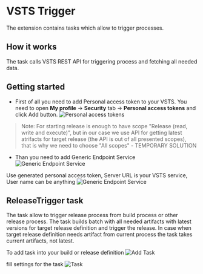 # VSTS Trigger

The extension contains tasks which allow to trigger processes.

## How it works
The task calls VSTS REST API for triggering process and fetching all needed data.

## Getting started
* First of all you need to add Personal access token to your VSTS. You need to open **My profile** -> **Security** tab -> **Personal access tokens** and click Add button.
![Personal access tokens](https://raw.githubusercontent.com/aquiladev/vsts-trigger/master/Extension/Images/add_personal_token.png)

> Note:
> For starting release is enough to have scope "Release (read, write and execute)", but in our case we use API for getting latest atrifacts for target release (the API is out of all presented scopes), that is why we need to choose "All scopes" - TEMPORARY SOLUTION

* Than you need to add Generic Endpoint Service
![Generic Endpoint Service](https://raw.githubusercontent.com/aquiladev/vsts-trigger/master/Extension/Images/add_service_start.png)

Use generated personal access token, Server URL is your VSTS service, User name can be anything
![Generic Endpoint Service](https://raw.githubusercontent.com/aquiladev/vsts-trigger/master/Extension/Images/add_service.png)

## ReleaseTrigger task

The task allow to trigger release process from build process or other release process. The task builds batch with all needed artifacts with latest versions for target release definition and trigger the release. In case when target release definition needs artifact from current process the task takes current artifacts, not latest.

To add task into your build or release definition
![Add Task](https://raw.githubusercontent.com/aquiladev/vsts-trigger/master/Extension/Images/add_task.png)

fill settings for the task
![Task](https://raw.githubusercontent.com/aquiladev/vsts-trigger/master/Extension/Images/task.png)
